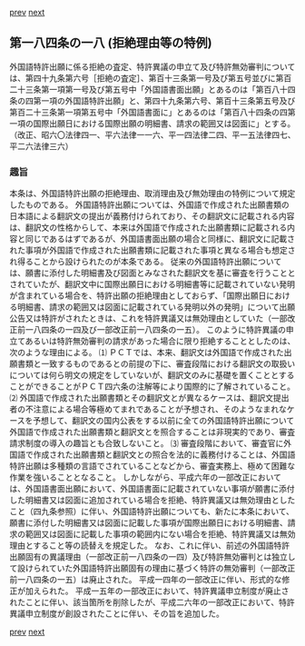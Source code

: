 [prev](/specific/markdowns/特許法/269_Mp-Ch_9-At_184_17.md)
[next](/specific/markdowns/特許法/271_Mp-Ch_9-At_184_19.md)
## 第一八四条の一八 (拒絶理由等の特例)
外国語特許出願に係る拒絶の査定、特許異議の申立て及び特許無効審判については、第四十九条第六号［拒絶の査定］、第百十三条第一号及び第五号並びに第百二十三条第一項第一号及び第五号中「外国語書面出願」とあるのは「第百八十四条の四第一項の外国語特許出願」と、第四十九条第六号、第百十三条第五号及び第百二十三条第一項第五号中「外国語書面に」とあるのは「第百八十四条の四第一項の国際出願日における国際出願の明細書、請求の範囲又は図面に」とする。（改正、昭六〇法律四一、平六法律一一六、平一四法律二四、平一五法律四七、平二六法律三六）

### 趣旨
本条は、外国語特許出願の拒絶理由、取消理由及び無効理由の特例について規定したものである。
外国語特許出願については、外国語で作成された出願書類の日本語による翻訳文の提出が義務付けられており、その翻訳文に記載される内容は、翻訳文の性格からして、本来は外国語で作成された出願書類に記載される内容と同じであるはずであるが、外国語書面出願の場合と同様に、翻訳文に記載された事項が外国語で作成された出願書類に記載された事項と異なる場合も想定され得ることから設けられたのが本条である。
従来の外国語特許出願については、願書に添付した明細書及び図面とみなされた翻訳文を基に審査を行うこととされていたが、翻訳文中に国際出願日における明細書等に記載されていない発明が含まれている場合を、特許出願の拒絶理由としておらず、「国際出願日における明細書、請求の範囲又は図面に記載されている発明以外の発明」について出願公告又は特許がされたときは、これを特許異議又は無効理由としていた（一部改正前一八四条の一四及び一部改正前一八四条の一五）。
このように特許異議の申立てあるいは特許無効審判の請求があった場合に限り拒絶することとしたのは、次のような理由による。
⑴ ＰＣＴでは、本来、翻訳文は外国語で作成された出願書類と一致するものであるとの前提の下に、審査段階における翻訳文の取扱いについては何ら明文の規定をしていないが、翻訳文のみに基礎を置くこととすることができることがＰＣＴ四六条の注解等により国際的に了解されていること。
⑵ 外国語で作成された出願書類とその翻訳文とが異なるケースは、翻訳文提出者の不注意による場合等極めてまれであることが予想され、そのようなまれなケースを予想して、翻訳文の国内公表をする以前に全ての外国語特許出願について外国語で作成された出願書類と翻訳文とを照合することは非現実的であり、審査請求制度の導入の趣旨とも合致しないこと。
⑶ 審査段階において、審査官に外国語で作成された出願書類と翻訳文との照合を法的に義務付けることは、外国語特許出願は多種類の言語でされていることなどから、審査実務上、極めて困難な作業を強いることとなること。
しかしながら、平成六年の一部改正においては、外国語書面出願において、外国語書面に記載されていない事項が願書に添付した明細書又は図面に追加されている場合を拒絶、特許異議又は無効理由としたこと（四九条参照）に伴い、外国語特許出願についても、新たに本条において、願書に添付した明細書又は図面に記載した事項が国際出願日における明細書、請求の範囲又は図面に記載した事項の範囲内にない場合を拒絶、特許異議又は無効理由とすること等の読替えを規定した。
なお、これに伴い、前述の外国語特許出願固有の異議理由（一部改正前一八四条の一四）及び特許無効審判とは独立して設けられていた外国語特許出願固有の理由に基づく特許の無効審判（一部改正前一八四条の一五）は廃止された。
平成一四年の一部改正に伴い、形式的な修正が加えられた。
平成一五年の一部改正において、特許異議申立制度が廃止されたことに伴い、該当箇所を削除したが、平成二六年の一部改正において、特許異議申立制度が創設されたことに伴い、その旨を追加した。

[prev](/specific/markdowns/特許法/269_Mp-Ch_9-At_184_17.md)
[next](/specific/markdowns/特許法/271_Mp-Ch_9-At_184_19.md)
